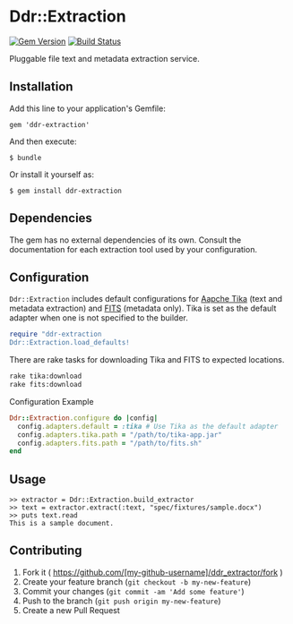# Ddr::Extraction

[![Gem Version](https://badge.fury.io/rb/ddr-extraction.svg)](http://badge.fury.io/rb/ddr-extraction)
[![Build Status](https://travis-ci.org/duke-libraries/ddr-extraction.svg?branch=develop)](https://travis-ci.org/duke-libraries/ddr-extraction)

Pluggable file text and metadata extraction service.

## Installation

Add this line to your application's Gemfile:

    gem 'ddr-extraction'

And then execute:

    $ bundle

Or install it yourself as:

    $ gem install ddr-extraction

## Dependencies

The gem has no external dependencies of its own. Consult the documentation for each extraction tool used by your configuration.

## Configuration

`Ddr::Extraction` includes default configurations for [Aapche Tika](http://tika.apache.org/) (text and metadata extraction) and [FITS](http://fitstool.org/) (metadata only).  Tika is set as the default adapter when one is not specified to the builder.

```ruby
require "ddr-extraction
Ddr::Extraction.load_defaults!
```

There are rake tasks for downloading Tika and FITS to expected locations.

```sh
rake tika:download
rake fits:download
```

Configuration Example

```ruby
Ddr::Extraction.configure do |config|
  config.adapters.default = :tika # Use Tika as the default adapter
  config.adapters.tika.path = "/path/to/tika-app.jar"
  config.adapters.fits.path = "/path/to/fits.sh"
end
```

## Usage

```
>> extractor = Ddr::Extraction.build_extractor
>> text = extractor.extract(:text, "spec/fixtures/sample.docx")
>> puts text.read
This is a sample document.
```

## Contributing

1. Fork it ( https://github.com/[my-github-username]/ddr_extractor/fork )
2. Create your feature branch (`git checkout -b my-new-feature`)
3. Commit your changes (`git commit -am 'Add some feature'`)
4. Push to the branch (`git push origin my-new-feature`)
5. Create a new Pull Request
